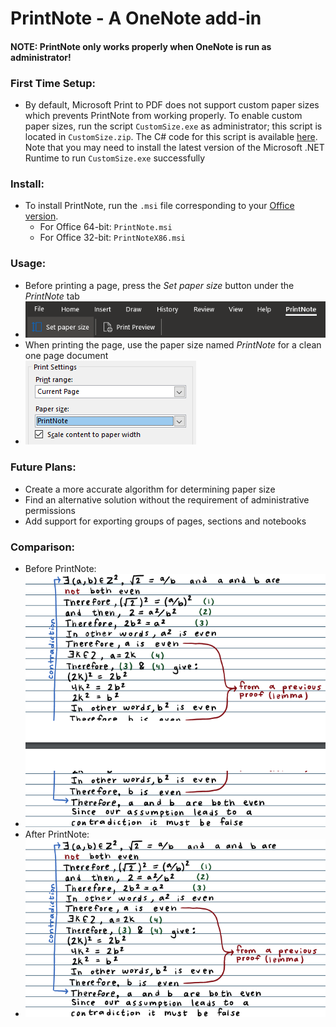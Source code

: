 # PrintNote - A OneNote add-in

#### NOTE: PrintNote only works properly when OneNote is run as administrator!

### First Time Setup:
- By default, Microsoft Print to PDF does not support custom paper sizes which prevents PrintNote from working properly. To enable custom paper sizes, run the script `CustomSize.exe` as administrator; this script is located in `CustomSize.zip`. The C# code for this script is available [here](CustomSize/Program.cs). Note that you may need to install the latest version of the Microsoft .NET Runtime to run `CustomSize.exe` successfully

### Install:
- To install PrintNote, run the `.msi` file corresponding to your [Office version](https://support.microsoft.com/en-us/office/about-office-what-version-of-office-am-i-using-932788b8-a3ce-44bf-bb09-e334518b8b19?ui=en-us&rs=en-us&ad=us).
    - For Office 64-bit: `PrintNote.msi`
    - For Office 32-bit: `PrintNoteX86.msi`

### Usage:
- Before printing a page, press the *Set paper size* button under the *PrintNote* tab
- ![Image of above](Images/read1.png)
- When printing the page, use the paper size named *PrintNote* for a clean one page document
- ![Image of above](Images/read2.png)

### Future Plans:
- Create a more accurate algorithm for determining paper size
- Find an alternative solution without the requirement of administrative permissions
- Add support for exporting groups of pages, sections and notebooks

### Comparison:
- Before PrintNote:
- ![Image of before](Images/read3.PNG)
- After PrintNote:
- ![Image of after](Images/read4.PNG)
